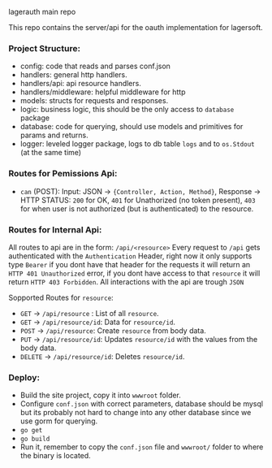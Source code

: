 lagerauth main repo

This repo contains the server/api for the oauth implementation for lagersoft.


### Project Structure:

- config: code that reads and parses conf.json
- handlers: general http handlers.
- handlers/api: api resource handlers.
- handlers/middleware: helpful middleware for http
- models: structs for requests and responses.
- logic: business logic, this should be the only access to `database` package
- database: code for querying, should use models and primitives for params and returns.
- logger: leveled logger package, logs to db table `logs` and to `os.Stdout` (at the same time)

### Routes for Pemissions Api:

- `can` (POST): Input: JSON -> `{Controller, Action, Method}`, Response -> HTTP STATUS: `200` for OK, `401` for Unathorized (no token present), `403` for when user is not authorized (but is authenticated) to the resource.

### Routes for Internal Api:

All routes to api are in the form: `/api/<resource>`
Every request to `/api` gets authenticated with the `Authentication` Header, right now it only supports type `Bearer` if you dont have that header for the requests it will return an `HTTP 401 Unauthorized` error, if you dont have access to that `resource` it will return `HTTP 403 Forbidden`.
All interactions with the api are trough `JSON`

Sopported Routes for `resource`:
- `GET` -> `/api/resource` : List of all `resource`.
- `GET` -> `/api/resource/id`: Data for `resource/id`.
- `POST` -> `/api/resource`: Create `resource` from body data.
- `PUT` -> `/api/resource/id`: Updates `resource/id` with the values from the body data.
- `DELETE` -> `/api/resource/id`: Deletes `resource/id`.

### Deploy:
- Build the site project, copy it into `wwwroot` folder.
- Configure `conf.json` with correct parameters, database should be mysql but its probably not hard to change into any other database since we use gorm for querying.
- `go get`
- `go build`
- Run it, remember to copy the `conf.json` file and `wwwroot/` folder to where the binary is located.
